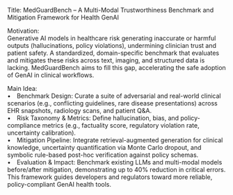 Title: MedGuardBench – A Multi-Modal Trustworthiness Benchmark and Mitigation Framework for Health GenAI

Motivation:  
Generative AI models in healthcare risk generating inaccurate or harmful outputs (hallucinations, policy violations), undermining clinician trust and patient safety. A standardized, domain-specific benchmark that evaluates and mitigates these risks across text, imaging, and structured data is lacking. MedGuardBench aims to fill this gap, accelerating the safe adoption of GenAI in clinical workflows.

Main Idea:  
• Benchmark Design: Curate a suite of adversarial and real-world clinical scenarios (e.g., conflicting guidelines, rare disease presentations) across EHR snapshots, radiology scans, and patient Q&A.  
• Risk Taxonomy & Metrics: Define hallucination, bias, and policy-compliance metrics (e.g., factuality score, regulatory violation rate, uncertainty calibration).  
• Mitigation Pipeline: Integrate retrieval-augmented generation for clinical knowledge, uncertainty quantification via Monte Carlo dropout, and symbolic rule-based post-hoc verification against policy schemas.  
• Evaluation & Impact: Benchmark existing LLMs and multi-modal models before/after mitigation, demonstrating up to 40% reduction in critical errors. This framework guides developers and regulators toward more reliable, policy-compliant GenAI health tools.